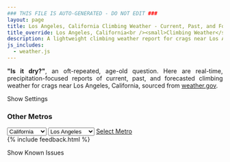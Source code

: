 ```yaml
---
### THIS FILE IS AUTO-GENERATED - DO NOT EDIT ###
layout: page
title: Los Angeles, California Climbing Weather - Current, Past, and Forecasted Report
title_override: Los Angeles, California<br /><small>Climbing Weather</small>
description: A lightweight climbing weather report for crags near Los Angeles, California. Optimized for slow internet connections.
js_includes:
  - weather.js
---
```


<section class="measure center lh-copy f5-ns f6 ph2 mv4" style="text-align: justify;">
<strong>"Is it dry?"</strong>, an oft-repeated, age-old question. Here are real-time,
precipitation-focused reports of current, past, and forecasted climbing weather for crags near Los Angeles, California, sourced
from <a class="no-underline fancy-link relative light-red" target="_blank" href="https://www.weather.gov/documentation/services-web-api">weather.gov</a>.
</section>

<p id="settings-toggle" class="mw5 b center tc hover-light-red black-70 pointer">Show Settings</p>
<section id="settings" class="overflow-hidden" style="display:none;">
    <div class="mv2 ph2 center">
        <div id="menu" class="fn fl-ns w-50-l w-100 pv2 pr4-l">
            <div class="f7 tc b">Select Defaults:</div>
        </div>
        <div class="fn f6 tc fl-ns w-50-l w-100 pv2">
            <span class="f7 b">Instructions:</span>
            <p class="measure lh-copy center"><strong>Show/hide crags</strong> by clicking on their name to the left; green mean shown and gray means hidden.</p>
            <hr class="mw5 p0 mv2 o-60 b0 bt b--light-red light-red bg-light-red">
            <p class="measure lh-copy center"><strong>Show/hide hourly forecasts</strong> by clicking the desired day.</p>
            <hr class="mw5 p0 mv2 o-60 b0 bt b--light-red light-red bg-light-red">
            <p class="measure lh-copy center"><strong>Current and Past conditions</strong> are measured by the nearest weather station. <strong>Forecast conditions</strong> are calculated and polled separately.</p>
            <hr class="mw5 p0 mv2 o-60 b0 bt b--light-red light-red bg-light-red">
            <p class="measure lh-copy center"><strong>Having issues?</strong> Try <a id="clear-cache" class="no-underline relative fancy-link light-red hover-light-red" href="#">clearing the local cache</a>.</p>
        </div>
    </div>
      <hr class="cb mw5 p0 mb3 o-70 b0 bt b--light-red light-red bg-light-red">
    <section class="mh5-ns mh2 pa3 ba b--moon-gray br2 bg-near-white">
      <h3 class="mt2">Submit a New Area</h3>
      <form class="black-80" name="new-crag" data-netlify="true">
          <label for="mp-url" class="f6 b db mb2">Mountain Project Area URL</label>
          <input id="metro" name="metro" type="hidden" value="Los Angeles, California">
          <input id="mp-url" name="mp-url" class="input-reset ba b--moon-gray pa2 mb2 db w-100" placeholder="https://www.mountainproject.com/area/105833381/yosemite-national-park" type="text">
        <div class="mt3"><input class="b ph3 pv2 input-reset ba b--black bg-white grow pointer f6" type="submit" value="Submit"></div>
      </form>
    </section>
</section>
<section id="weather" data-metro data-crag="los-angeles-california" class="mv4-ns mv3 ph2 center"></section>
<script>
  var weekly_PSR_12_103 = {"updated":"2021-06-16T08:20:52+00:00","units":"us","forecastGenerator":"BaselineForecastGenerator","generatedAt":"2021-06-16T08:46:57+00:00","updateTime":"2021-06-16T08:20:52+00:00","validTimes":"2021-06-16T02:00:00+00:00/P7DT23H","elevation":{"value":1279.8552,"unitCode":"unit:m"},"periods":[{"number":1,"name":"Overnight","startTime":"2021-06-16T01:00:00-07:00","endTime":"2021-06-16T06:00:00-07:00","isDaytime":false,"temperature":75,"temperatureUnit":"F","temperatureTrend":"rising","windSpeed":"10 mph","windDirection":"NW","icon":"https://api.weather.gov/icons/land/night/bkn?size=medium","shortForecast":"Mostly Cloudy","detailedForecast":"Mostly cloudy. Low around 75, with temperatures rising to around 79 overnight. Northwest wind around 10 mph."},{"number":2,"name":"Wednesday","startTime":"2021-06-16T06:00:00-07:00","endTime":"2021-06-16T18:00:00-07:00","isDaytime":true,"temperature":104,"temperatureUnit":"F","temperatureTrend":"falling","windSpeed":"5 to 10 mph","windDirection":"E","icon":"https://api.weather.gov/icons/land/day/sct?size=medium","shortForecast":"Mostly Sunny","detailedForecast":"Mostly sunny. High near 104, with temperatures falling to around 99 in the afternoon. East wind 5 to 10 mph."},{"number":3,"name":"Wednesday Night","startTime":"2021-06-16T18:00:00-07:00","endTime":"2021-06-17T06:00:00-07:00","isDaytime":false,"temperature":75,"temperatureUnit":"F","temperatureTrend":"rising","windSpeed":"0 to 10 mph","windDirection":"SSW","icon":"https://api.weather.gov/icons/land/night/sct/tsra_hi,20?size=medium","shortForecast":"Partly Cloudy then Slight Chance Showers And Thunderstorms","detailedForecast":"A slight chance of showers and thunderstorms after 5am. Partly cloudy. Low around 75, with temperatures rising to around 78 overnight. South southwest wind 0 to 10 mph. Chance of precipitation is 20%."},{"number":4,"name":"Thursday","startTime":"2021-06-17T06:00:00-07:00","endTime":"2021-06-17T18:00:00-07:00","isDaytime":true,"temperature":105,"temperatureUnit":"F","temperatureTrend":null,"windSpeed":"0 to 15 mph","windDirection":"S","icon":"https://api.weather.gov/icons/land/day/tsra_hi,20/sct?size=medium","shortForecast":"Slight Chance Showers And Thunderstorms then Mostly Sunny","detailedForecast":"A slight chance of showers and thunderstorms before 11am. Mostly sunny, with a high near 105. South wind 0 to 15 mph, with gusts as high as 20 mph. Chance of precipitation is 20%."},{"number":5,"name":"Thursday Night","startTime":"2021-06-17T18:00:00-07:00","endTime":"2021-06-18T06:00:00-07:00","isDaytime":false,"temperature":76,"temperatureUnit":"F","temperatureTrend":null,"windSpeed":"10 to 15 mph","windDirection":"W","icon":"https://api.weather.gov/icons/land/night/few?size=medium","shortForecast":"Mostly Clear","detailedForecast":"Mostly clear, with a low around 76. West wind 10 to 15 mph, with gusts as high as 20 mph."},{"number":6,"name":"Friday","startTime":"2021-06-18T06:00:00-07:00","endTime":"2021-06-18T18:00:00-07:00","isDaytime":true,"temperature":105,"temperatureUnit":"F","temperatureTrend":null,"windSpeed":"5 to 15 mph","windDirection":"W","icon":"https://api.weather.gov/icons/land/day/few?size=medium","shortForecast":"Sunny","detailedForecast":"Sunny, with a high near 105. West wind 5 to 15 mph, with gusts as high as 25 mph."},{"number":7,"name":"Friday Night","startTime":"2021-06-18T18:00:00-07:00","endTime":"2021-06-19T06:00:00-07:00","isDaytime":false,"temperature":75,"temperatureUnit":"F","temperatureTrend":null,"windSpeed":"15 mph","windDirection":"WNW","icon":"https://api.weather.gov/icons/land/night/few?size=medium","shortForecast":"Mostly Clear","detailedForecast":"Mostly clear, with a low around 75. West northwest wind around 15 mph, with gusts as high as 25 mph."},{"number":8,"name":"Saturday","startTime":"2021-06-19T06:00:00-07:00","endTime":"2021-06-19T18:00:00-07:00","isDaytime":true,"temperature":104,"temperatureUnit":"F","temperatureTrend":null,"windSpeed":"10 to 15 mph","windDirection":"WNW","icon":"https://api.weather.gov/icons/land/day/skc?size=medium","shortForecast":"Sunny","detailedForecast":"Sunny, with a high near 104. West northwest wind 10 to 15 mph, with gusts as high as 25 mph."},{"number":9,"name":"Saturday Night","startTime":"2021-06-19T18:00:00-07:00","endTime":"2021-06-20T06:00:00-07:00","isDaytime":false,"temperature":72,"temperatureUnit":"F","temperatureTrend":null,"windSpeed":"10 to 15 mph","windDirection":"W","icon":"https://api.weather.gov/icons/land/night/skc?size=medium","shortForecast":"Clear","detailedForecast":"Clear, with a low around 72. West wind 10 to 15 mph, with gusts as high as 25 mph."},{"number":10,"name":"Sunday","startTime":"2021-06-20T06:00:00-07:00","endTime":"2021-06-20T18:00:00-07:00","isDaytime":true,"temperature":100,"temperatureUnit":"F","temperatureTrend":null,"windSpeed":"10 to 25 mph","windDirection":"W","icon":"https://api.weather.gov/icons/land/day/wind_skc?size=medium","shortForecast":"Sunny","detailedForecast":"Sunny, with a high near 100. West wind 10 to 25 mph, with gusts as high as 35 mph."},{"number":11,"name":"Sunday Night","startTime":"2021-06-20T18:00:00-07:00","endTime":"2021-06-21T06:00:00-07:00","isDaytime":false,"temperature":67,"temperatureUnit":"F","temperatureTrend":null,"windSpeed":"15 to 25 mph","windDirection":"WSW","icon":"https://api.weather.gov/icons/land/night/wind_skc?size=medium","shortForecast":"Clear","detailedForecast":"Clear, with a low around 67. West southwest wind 15 to 25 mph, with gusts as high as 35 mph."},{"number":12,"name":"Monday","startTime":"2021-06-21T06:00:00-07:00","endTime":"2021-06-21T18:00:00-07:00","isDaytime":true,"temperature":97,"temperatureUnit":"F","temperatureTrend":null,"windSpeed":"10 to 20 mph","windDirection":"WSW","icon":"https://api.weather.gov/icons/land/day/few?size=medium","shortForecast":"Sunny","detailedForecast":"Sunny, with a high near 97. West southwest wind 10 to 20 mph, with gusts as high as 30 mph."},{"number":13,"name":"Monday Night","startTime":"2021-06-21T18:00:00-07:00","endTime":"2021-06-22T06:00:00-07:00","isDaytime":false,"temperature":65,"temperatureUnit":"F","temperatureTrend":null,"windSpeed":"5 to 20 mph","windDirection":"W","icon":"https://api.weather.gov/icons/land/night/few?size=medium","shortForecast":"Mostly Clear","detailedForecast":"Mostly clear, with a low around 65. West wind 5 to 20 mph, with gusts as high as 30 mph."},{"number":14,"name":"Tuesday","startTime":"2021-06-22T06:00:00-07:00","endTime":"2021-06-22T18:00:00-07:00","isDaytime":true,"temperature":94,"temperatureUnit":"F","temperatureTrend":null,"windSpeed":"5 to 15 mph","windDirection":"WSW","icon":"https://api.weather.gov/icons/land/day/few?size=medium","shortForecast":"Sunny","detailedForecast":"Sunny, with a high near 94. West southwest wind 5 to 15 mph, with gusts as high as 25 mph."}]}
  var hourly_PSR_12_103 = {"@context":["https://geojson.org/geojson-ld/geojson-context.jsonld",{"@version":"1.1","wx":"https://api.weather.gov/ontology#","geo":"http://www.opengis.net/ont/geosparql#","unit":"http://codes.wmo.int/common/unit/","@vocab":"https://api.weather.gov/ontology#"}],"type":"Feature","geometry":{"type":"Polygon","coordinates":[[[-116.1861115,34.0271758],[-116.1818802,34.0049128],[-116.155059,34.008412899999996],[-116.1592852,34.0306764],[-116.1861115,34.0271758]]]},"properties":{"updated":"2021-06-16T08:20:52+00:00","units":"us","forecastGenerator":"HourlyForecastGenerator","generatedAt":"2021-06-16T08:46:58+00:00","updateTime":"2021-06-16T08:20:52+00:00","validTimes":"2021-06-16T02:00:00+00:00/P7DT23H","elevation":{"value":1279.8552,"unitCode":"unit:m"},"periods":[{"number":1,"name":"","startTime":"2021-06-16T01:00:00-07:00","endTime":"2021-06-16T02:00:00-07:00","isDaytime":false,"temperature":84,"temperatureUnit":"F","temperatureTrend":null,"windSpeed":"10 mph","windDirection":"NW","icon":"https://api.weather.gov/icons/land/night/sct?size=small","shortForecast":"Partly Cloudy","detailedForecast":""},{"number":2,"name":"","startTime":"2021-06-16T02:00:00-07:00","endTime":"2021-06-16T03:00:00-07:00","isDaytime":false,"temperature":81,"temperatureUnit":"F","temperatureTrend":null,"windSpeed":"10 mph","windDirection":"NW","icon":"https://api.weather.gov/icons/land/night/bkn?size=small","shortForecast":"Mostly Cloudy","detailedForecast":""},{"number":3,"name":"","startTime":"2021-06-16T03:00:00-07:00","endTime":"2021-06-16T04:00:00-07:00","isDaytime":false,"temperature":80,"temperatureUnit":"F","temperatureTrend":null,"windSpeed":"10 mph","windDirection":"NW","icon":"https://api.weather.gov/icons/land/night/bkn?size=small","shortForecast":"Mostly Cloudy","detailedForecast":""},{"number":4,"name":"","startTime":"2021-06-16T04:00:00-07:00","endTime":"2021-06-16T05:00:00-07:00","isDaytime":false,"temperature":79,"temperatureUnit":"F","temperatureTrend":null,"windSpeed":"10 mph","windDirection":"NNW","icon":"https://api.weather.gov/icons/land/night/sct?size=small","shortForecast":"Partly Cloudy","detailedForecast":""},{"number":5,"name":"","startTime":"2021-06-16T05:00:00-07:00","endTime":"2021-06-16T06:00:00-07:00","isDaytime":false,"temperature":79,"temperatureUnit":"F","temperatureTrend":null,"windSpeed":"10 mph","windDirection":"NNW","icon":"https://api.weather.gov/icons/land/night/bkn?size=small","shortForecast":"Mostly Cloudy","detailedForecast":""},{"number":6,"name":"","startTime":"2021-06-16T06:00:00-07:00","endTime":"2021-06-16T07:00:00-07:00","isDaytime":true,"temperature":78,"temperatureUnit":"F","temperatureTrend":null,"windSpeed":"10 mph","windDirection":"NNW","icon":"https://api.weather.gov/icons/land/day/bkn?size=small","shortForecast":"Partly Sunny","detailedForecast":""},{"number":7,"name":"","startTime":"2021-06-16T07:00:00-07:00","endTime":"2021-06-16T08:00:00-07:00","isDaytime":true,"temperature":83,"temperatureUnit":"F","temperatureTrend":null,"windSpeed":"10 mph","windDirection":"NNW","icon":"https://api.weather.gov/icons/land/day/sct?size=small","shortForecast":"Mostly Sunny","detailedForecast":""},{"number":8,"name":"","startTime":"2021-06-16T08:00:00-07:00","endTime":"2021-06-16T09:00:00-07:00","isDaytime":true,"temperature":93,"temperatureUnit":"F","temperatureTrend":null,"windSpeed":"5 mph","windDirection":"NNW","icon":"https://api.weather.gov/icons/land/day/sct?size=small","shortForecast":"Mostly Sunny","detailedForecast":""},{"number":9,"name":"","startTime":"2021-06-16T09:00:00-07:00","endTime":"2021-06-16T10:00:00-07:00","isDaytime":true,"temperature":97,"temperatureUnit":"F","temperatureTrend":null,"windSpeed":"5 mph","windDirection":"N","icon":"https://api.weather.gov/icons/land/day/few?size=small","shortForecast":"Sunny","detailedForecast":""},{"number":10,"name":"","startTime":"2021-06-16T10:00:00-07:00","endTime":"2021-06-16T11:00:00-07:00","isDaytime":true,"temperature":100,"temperatureUnit":"F","temperatureTrend":null,"windSpeed":"5 mph","windDirection":"NE","icon":"https://api.weather.gov/icons/land/day/sct?size=small","shortForecast":"Mostly Sunny","detailedForecast":""},{"number":11,"name":"","startTime":"2021-06-16T11:00:00-07:00","endTime":"2021-06-16T12:00:00-07:00","isDaytime":true,"temperature":101,"temperatureUnit":"F","temperatureTrend":null,"windSpeed":"5 mph","windDirection":"ENE","icon":"https://api.weather.gov/icons/land/day/sct?size=small","shortForecast":"Mostly Sunny","detailedForecast":""},{"number":12,"name":"","startTime":"2021-06-16T12:00:00-07:00","endTime":"2021-06-16T13:00:00-07:00","isDaytime":true,"temperature":102,"temperatureUnit":"F","temperatureTrend":null,"windSpeed":"5 mph","windDirection":"E","icon":"https://api.weather.gov/icons/land/day/sct?size=small","shortForecast":"Mostly Sunny","detailedForecast":""},{"number":13,"name":"","startTime":"2021-06-16T13:00:00-07:00","endTime":"2021-06-16T14:00:00-07:00","isDaytime":true,"temperature":102,"temperatureUnit":"F","temperatureTrend":null,"windSpeed":"10 mph","windDirection":"ESE","icon":"https://api.weather.gov/icons/land/day/sct?size=small","shortForecast":"Mostly Sunny","detailedForecast":""},{"number":14,"name":"","startTime":"2021-06-16T14:00:00-07:00","endTime":"2021-06-16T15:00:00-07:00","isDaytime":true,"temperature":102,"temperatureUnit":"F","temperatureTrend":null,"windSpeed":"10 mph","windDirection":"SE","icon":"https://api.weather.gov/icons/land/day/sct?size=small","shortForecast":"Mostly Sunny","detailedForecast":""},{"number":15,"name":"","startTime":"2021-06-16T15:00:00-07:00","endTime":"2021-06-16T16:00:00-07:00","isDaytime":true,"temperature":102,"temperatureUnit":"F","temperatureTrend":null,"windSpeed":"10 mph","windDirection":"SE","icon":"https://api.weather.gov/icons/land/day/sct?size=small","shortForecast":"Mostly Sunny","detailedForecast":""},{"number":16,"name":"","startTime":"2021-06-16T16:00:00-07:00","endTime":"2021-06-16T17:00:00-07:00","isDaytime":true,"temperature":101,"temperatureUnit":"F","temperatureTrend":null,"windSpeed":"10 mph","windDirection":"S","icon":"https://api.weather.gov/icons/land/day/bkn?size=small","shortForecast":"Partly Sunny","detailedForecast":""},{"number":17,"name":"","startTime":"2021-06-16T17:00:00-07:00","endTime":"2021-06-16T18:00:00-07:00","isDaytime":true,"temperature":99,"temperatureUnit":"F","temperatureTrend":null,"windSpeed":"10 mph","windDirection":"S","icon":"https://api.weather.gov/icons/land/day/sct?size=small","shortForecast":"Mostly Sunny","detailedForecast":""},{"number":18,"name":"","startTime":"2021-06-16T18:00:00-07:00","endTime":"2021-06-16T19:00:00-07:00","isDaytime":false,"temperature":97,"temperatureUnit":"F","temperatureTrend":null,"windSpeed":"10 mph","windDirection":"S","icon":"https://api.weather.gov/icons/land/night/bkn?size=small","shortForecast":"Mostly Cloudy","detailedForecast":""},{"number":19,"name":"","startTime":"2021-06-16T19:00:00-07:00","endTime":"2021-06-16T20:00:00-07:00","isDaytime":false,"temperature":95,"temperatureUnit":"F","temperatureTrend":null,"windSpeed":"10 mph","windDirection":"SSW","icon":"https://api.weather.gov/icons/land/night/bkn?size=small","shortForecast":"Mostly Cloudy","detailedForecast":""},{"number":20,"name":"","startTime":"2021-06-16T20:00:00-07:00","endTime":"2021-06-16T21:00:00-07:00","isDaytime":false,"temperature":91,"temperatureUnit":"F","temperatureTrend":null,"windSpeed":"10 mph","windDirection":"SSW","icon":"https://api.weather.gov/icons/land/night/bkn?size=small","shortForecast":"Mostly Cloudy","detailedForecast":""},{"number":21,"name":"","startTime":"2021-06-16T21:00:00-07:00","endTime":"2021-06-16T22:00:00-07:00","isDaytime":false,"temperature":88,"temperatureUnit":"F","temperatureTrend":null,"windSpeed":"10 mph","windDirection":"SSW","icon":"https://api.weather.gov/icons/land/night/sct?size=small","shortForecast":"Partly Cloudy","detailedForecast":""},{"number":22,"name":"","startTime":"2021-06-16T22:00:00-07:00","endTime":"2021-06-16T23:00:00-07:00","isDaytime":false,"temperature":87,"temperatureUnit":"F","temperatureTrend":null,"windSpeed":"10 mph","windDirection":"SSW","icon":"https://api.weather.gov/icons/land/night/sct?size=small","shortForecast":"Partly Cloudy","detailedForecast":""},{"number":23,"name":"","startTime":"2021-06-16T23:00:00-07:00","endTime":"2021-06-17T00:00:00-07:00","isDaytime":false,"temperature":85,"temperatureUnit":"F","temperatureTrend":null,"windSpeed":"10 mph","windDirection":"SW","icon":"https://api.weather.gov/icons/land/night/sct?size=small","shortForecast":"Partly Cloudy","detailedForecast":""},{"number":24,"name":"","startTime":"2021-06-17T00:00:00-07:00","endTime":"2021-06-17T01:00:00-07:00","isDaytime":false,"temperature":84,"temperatureUnit":"F","temperatureTrend":null,"windSpeed":"10 mph","windDirection":"SW","icon":"https://api.weather.gov/icons/land/night/sct?size=small","shortForecast":"Partly Cloudy","detailedForecast":""},{"number":25,"name":"","startTime":"2021-06-17T01:00:00-07:00","endTime":"2021-06-17T02:00:00-07:00","isDaytime":false,"temperature":83,"temperatureUnit":"F","temperatureTrend":null,"windSpeed":"5 mph","windDirection":"SW","icon":"https://api.weather.gov/icons/land/night/few?size=small","shortForecast":"Mostly Clear","detailedForecast":""},{"number":26,"name":"","startTime":"2021-06-17T02:00:00-07:00","endTime":"2021-06-17T03:00:00-07:00","isDaytime":false,"temperature":81,"temperatureUnit":"F","temperatureTrend":null,"windSpeed":"5 mph","windDirection":"SW","icon":"https://api.weather.gov/icons/land/night/sct?size=small","shortForecast":"Partly Cloudy","detailedForecast":""},{"number":27,"name":"","startTime":"2021-06-17T03:00:00-07:00","endTime":"2021-06-17T04:00:00-07:00","isDaytime":false,"temperature":80,"temperatureUnit":"F","temperatureTrend":null,"windSpeed":"5 mph","windDirection":"SW","icon":"https://api.weather.gov/icons/land/night/sct?size=small","shortForecast":"Partly Cloudy","detailedForecast":""},{"number":28,"name":"","startTime":"2021-06-17T04:00:00-07:00","endTime":"2021-06-17T05:00:00-07:00","isDaytime":false,"temperature":78,"temperatureUnit":"F","temperatureTrend":null,"windSpeed":"5 mph","windDirection":"SSW","icon":"https://api.weather.gov/icons/land/night/sct?size=small","shortForecast":"Partly Cloudy","detailedForecast":""},{"number":29,"name":"","startTime":"2021-06-17T05:00:00-07:00","endTime":"2021-06-17T06:00:00-07:00","isDaytime":false,"temperature":78,"temperatureUnit":"F","temperatureTrend":null,"windSpeed":"0 mph","windDirection":"SSW","icon":"https://api.weather.gov/icons/land/night/tsra_sct?size=small","shortForecast":"Slight Chance Showers And Thunderstorms","detailedForecast":""},{"number":30,"name":"","startTime":"2021-06-17T06:00:00-07:00","endTime":"2021-06-17T07:00:00-07:00","isDaytime":true,"temperature":79,"temperatureUnit":"F","temperatureTrend":null,"windSpeed":"0 mph","windDirection":"SSE","icon":"https://api.weather.gov/icons/land/day/tsra_hi?size=small","shortForecast":"Slight Chance Showers And Thunderstorms","detailedForecast":""},{"number":31,"name":"","startTime":"2021-06-17T07:00:00-07:00","endTime":"2021-06-17T08:00:00-07:00","isDaytime":true,"temperature":84,"temperatureUnit":"F","temperatureTrend":null,"windSpeed":"0 mph","windDirection":"E","icon":"https://api.weather.gov/icons/land/day/tsra_hi?size=small","shortForecast":"Slight Chance Showers And Thunderstorms","detailedForecast":""},{"number":32,"name":"","startTime":"2021-06-17T08:00:00-07:00","endTime":"2021-06-17T09:00:00-07:00","isDaytime":true,"temperature":93,"temperatureUnit":"F","temperatureTrend":null,"windSpeed":"0 mph","windDirection":"ENE","icon":"https://api.weather.gov/icons/land/day/tsra_hi?size=small","shortForecast":"Slight Chance Showers And Thunderstorms","detailedForecast":""},{"number":33,"name":"","startTime":"2021-06-17T09:00:00-07:00","endTime":"2021-06-17T10:00:00-07:00","isDaytime":true,"temperature":98,"temperatureUnit":"F","temperatureTrend":null,"windSpeed":"0 mph","windDirection":"E","icon":"https://api.weather.gov/icons/land/day/tsra_hi?size=small","shortForecast":"Slight Chance Showers And Thunderstorms","detailedForecast":""},{"number":34,"name":"","startTime":"2021-06-17T10:00:00-07:00","endTime":"2021-06-17T11:00:00-07:00","isDaytime":true,"temperature":101,"temperatureUnit":"F","temperatureTrend":null,"windSpeed":"0 mph","windDirection":"S","icon":"https://api.weather.gov/icons/land/day/tsra_hi?size=small","shortForecast":"Slight Chance Showers And Thunderstorms","detailedForecast":""},{"number":35,"name":"","startTime":"2021-06-17T11:00:00-07:00","endTime":"2021-06-17T12:00:00-07:00","isDaytime":true,"temperature":102,"temperatureUnit":"F","temperatureTrend":null,"windSpeed":"0 mph","windDirection":"SSW","icon":"https://api.weather.gov/icons/land/day/sct?size=small","shortForecast":"Mostly Sunny","detailedForecast":""},{"number":36,"name":"","startTime":"2021-06-17T12:00:00-07:00","endTime":"2021-06-17T13:00:00-07:00","isDaytime":true,"temperature":103,"temperatureUnit":"F","temperatureTrend":null,"windSpeed":"0 mph","windDirection":"SSW","icon":"https://api.weather.gov/icons/land/day/sct?size=small","shortForecast":"Mostly Sunny","detailedForecast":""},{"number":37,"name":"","startTime":"2021-06-17T13:00:00-07:00","endTime":"2021-06-17T14:00:00-07:00","isDaytime":true,"temperature":103,"temperatureUnit":"F","temperatureTrend":null,"windSpeed":"5 mph","windDirection":"SSW","icon":"https://api.weather.gov/icons/land/day/sct?size=small","shortForecast":"Mostly Sunny","detailedForecast":""},{"number":38,"name":"","startTime":"2021-06-17T14:00:00-07:00","endTime":"2021-06-17T15:00:00-07:00","isDaytime":true,"temperature":103,"temperatureUnit":"F","temperatureTrend":null,"windSpeed":"5 mph","windDirection":"SSW","icon":"https://api.weather.gov/icons/land/day/sct?size=small","shortForecast":"Mostly Sunny","detailedForecast":""},{"number":39,"name":"","startTime":"2021-06-17T15:00:00-07:00","endTime":"2021-06-17T16:00:00-07:00","isDaytime":true,"temperature":103,"temperatureUnit":"F","temperatureTrend":null,"windSpeed":"10 mph","windDirection":"SW","icon":"https://api.weather.gov/icons/land/day/sct?size=small","shortForecast":"Mostly Sunny","detailedForecast":""},{"number":40,"name":"","startTime":"2021-06-17T16:00:00-07:00","endTime":"2021-06-17T17:00:00-07:00","isDaytime":true,"temperature":102,"temperatureUnit":"F","temperatureTrend":null,"windSpeed":"10 mph","windDirection":"SW","icon":"https://api.weather.gov/icons/land/day/sct?size=small","shortForecast":"Mostly Sunny","detailedForecast":""},{"number":41,"name":"","startTime":"2021-06-17T17:00:00-07:00","endTime":"2021-06-17T18:00:00-07:00","isDaytime":true,"temperature":101,"temperatureUnit":"F","temperatureTrend":null,"windSpeed":"15 mph","windDirection":"WSW","icon":"https://api.weather.gov/icons/land/day/sct?size=small","shortForecast":"Mostly Sunny","detailedForecast":""},{"number":42,"name":"","startTime":"2021-06-17T18:00:00-07:00","endTime":"2021-06-17T19:00:00-07:00","isDaytime":false,"temperature":98,"temperatureUnit":"F","temperatureTrend":null,"windSpeed":"15 mph","windDirection":"WSW","icon":"https://api.weather.gov/icons/land/night/few?size=small","shortForecast":"Mostly Clear","detailedForecast":""},{"number":43,"name":"","startTime":"2021-06-17T19:00:00-07:00","endTime":"2021-06-17T20:00:00-07:00","isDaytime":false,"temperature":95,"temperatureUnit":"F","temperatureTrend":null,"windSpeed":"15 mph","windDirection":"W","icon":"https://api.weather.gov/icons/land/night/few?size=small","shortForecast":"Mostly Clear","detailedForecast":""},{"number":44,"name":"","startTime":"2021-06-17T20:00:00-07:00","endTime":"2021-06-17T21:00:00-07:00","isDaytime":false,"temperature":92,"temperatureUnit":"F","temperatureTrend":null,"windSpeed":"15 mph","windDirection":"W","icon":"https://api.weather.gov/icons/land/night/few?size=small","shortForecast":"Mostly Clear","detailedForecast":""},{"number":45,"name":"","startTime":"2021-06-17T21:00:00-07:00","endTime":"2021-06-17T22:00:00-07:00","isDaytime":false,"temperature":90,"temperatureUnit":"F","temperatureTrend":null,"windSpeed":"10 mph","windDirection":"W","icon":"https://api.weather.gov/icons/land/night/few?size=small","shortForecast":"Mostly Clear","detailedForecast":""},{"number":46,"name":"","startTime":"2021-06-17T22:00:00-07:00","endTime":"2021-06-17T23:00:00-07:00","isDaytime":false,"temperature":88,"temperatureUnit":"F","temperatureTrend":null,"windSpeed":"10 mph","windDirection":"WNW","icon":"https://api.weather.gov/icons/land/night/few?size=small","shortForecast":"Mostly Clear","detailedForecast":""},{"number":47,"name":"","startTime":"2021-06-17T23:00:00-07:00","endTime":"2021-06-18T00:00:00-07:00","isDaytime":false,"temperature":86,"temperatureUnit":"F","temperatureTrend":null,"windSpeed":"10 mph","windDirection":"WNW","icon":"https://api.weather.gov/icons/land/night/few?size=small","shortForecast":"Mostly Clear","detailedForecast":""},{"number":48,"name":"","startTime":"2021-06-18T00:00:00-07:00","endTime":"2021-06-18T01:00:00-07:00","isDaytime":false,"temperature":84,"temperatureUnit":"F","temperatureTrend":null,"windSpeed":"10 mph","windDirection":"WNW","icon":"https://api.weather.gov/icons/land/night/few?size=small","shortForecast":"Mostly Clear","detailedForecast":""},{"number":49,"name":"","startTime":"2021-06-18T01:00:00-07:00","endTime":"2021-06-18T02:00:00-07:00","isDaytime":false,"temperature":82,"temperatureUnit":"F","temperatureTrend":null,"windSpeed":"10 mph","windDirection":"WNW","icon":"https://api.weather.gov/icons/land/night/few?size=small","shortForecast":"Mostly Clear","detailedForecast":""},{"number":50,"name":"","startTime":"2021-06-18T02:00:00-07:00","endTime":"2021-06-18T03:00:00-07:00","isDaytime":false,"temperature":81,"temperatureUnit":"F","temperatureTrend":null,"windSpeed":"15 mph","windDirection":"NW","icon":"https://api.weather.gov/icons/land/night/few?size=small","shortForecast":"Mostly Clear","detailedForecast":""},{"number":51,"name":"","startTime":"2021-06-18T03:00:00-07:00","endTime":"2021-06-18T04:00:00-07:00","isDaytime":false,"temperature":79,"temperatureUnit":"F","temperatureTrend":null,"windSpeed":"15 mph","windDirection":"NW","icon":"https://api.weather.gov/icons/land/night/few?size=small","shortForecast":"Mostly Clear","detailedForecast":""},{"number":52,"name":"","startTime":"2021-06-18T04:00:00-07:00","endTime":"2021-06-18T05:00:00-07:00","isDaytime":false,"temperature":78,"temperatureUnit":"F","temperatureTrend":null,"windSpeed":"10 mph","windDirection":"NW","icon":"https://api.weather.gov/icons/land/night/few?size=small","shortForecast":"Mostly Clear","detailedForecast":""},{"number":53,"name":"","startTime":"2021-06-18T05:00:00-07:00","endTime":"2021-06-18T06:00:00-07:00","isDaytime":false,"temperature":79,"temperatureUnit":"F","temperatureTrend":null,"windSpeed":"10 mph","windDirection":"NW","icon":"https://api.weather.gov/icons/land/night/few?size=small","shortForecast":"Mostly Clear","detailedForecast":""},{"number":54,"name":"","startTime":"2021-06-18T06:00:00-07:00","endTime":"2021-06-18T07:00:00-07:00","isDaytime":true,"temperature":83,"temperatureUnit":"F","temperatureTrend":null,"windSpeed":"10 mph","windDirection":"NW","icon":"https://api.weather.gov/icons/land/day/few?size=small","shortForecast":"Sunny","detailedForecast":""},{"number":55,"name":"","startTime":"2021-06-18T07:00:00-07:00","endTime":"2021-06-18T08:00:00-07:00","isDaytime":true,"temperature":89,"temperatureUnit":"F","temperatureTrend":null,"windSpeed":"10 mph","windDirection":"NW","icon":"https://api.weather.gov/icons/land/day/few?size=small","shortForecast":"Sunny","detailedForecast":""},{"number":56,"name":"","startTime":"2021-06-18T08:00:00-07:00","endTime":"2021-06-18T09:00:00-07:00","isDaytime":true,"temperature":95,"temperatureUnit":"F","temperatureTrend":null,"windSpeed":"5 mph","windDirection":"NW","icon":"https://api.weather.gov/icons/land/day/few?size=small","shortForecast":"Sunny","detailedForecast":""},{"number":57,"name":"","startTime":"2021-06-18T09:00:00-07:00","endTime":"2021-06-18T10:00:00-07:00","isDaytime":true,"temperature":99,"temperatureUnit":"F","temperatureTrend":null,"windSpeed":"5 mph","windDirection":"NW","icon":"https://api.weather.gov/icons/land/day/few?size=small","shortForecast":"Sunny","detailedForecast":""},{"number":58,"name":"","startTime":"2021-06-18T10:00:00-07:00","endTime":"2021-06-18T11:00:00-07:00","isDaytime":true,"temperature":101,"temperatureUnit":"F","temperatureTrend":null,"windSpeed":"5 mph","windDirection":"NW","icon":"https://api.weather.gov/icons/land/day/few?size=small","shortForecast":"Sunny","detailedForecast":""},{"number":59,"name":"","startTime":"2021-06-18T11:00:00-07:00","endTime":"2021-06-18T12:00:00-07:00","isDaytime":true,"temperature":103,"temperatureUnit":"F","temperatureTrend":null,"windSpeed":"5 mph","windDirection":"NW","icon":"https://api.weather.gov/icons/land/day/few?size=small","shortForecast":"Sunny","detailedForecast":""},{"number":60,"name":"","startTime":"2021-06-18T12:00:00-07:00","endTime":"2021-06-18T13:00:00-07:00","isDaytime":true,"temperature":104,"temperatureUnit":"F","temperatureTrend":null,"windSpeed":"5 mph","windDirection":"NW","icon":"https://api.weather.gov/icons/land/day/few?size=small","shortForecast":"Sunny","detailedForecast":""},{"number":61,"name":"","startTime":"2021-06-18T13:00:00-07:00","endTime":"2021-06-18T14:00:00-07:00","isDaytime":true,"temperature":104,"temperatureUnit":"F","temperatureTrend":null,"windSpeed":"10 mph","windDirection":"WNW","icon":"https://api.weather.gov/icons/land/day/few?size=small","shortForecast":"Sunny","detailedForecast":""},{"number":62,"name":"","startTime":"2021-06-18T14:00:00-07:00","endTime":"2021-06-18T15:00:00-07:00","isDaytime":true,"temperature":103,"temperatureUnit":"F","temperatureTrend":null,"windSpeed":"10 mph","windDirection":"W","icon":"https://api.weather.gov/icons/land/day/sct?size=small","shortForecast":"Mostly Sunny","detailedForecast":""},{"number":63,"name":"","startTime":"2021-06-18T15:00:00-07:00","endTime":"2021-06-18T16:00:00-07:00","isDaytime":true,"temperature":103,"temperatureUnit":"F","temperatureTrend":null,"windSpeed":"10 mph","windDirection":"W","icon":"https://api.weather.gov/icons/land/day/sct?size=small","shortForecast":"Mostly Sunny","detailedForecast":""},{"number":64,"name":"","startTime":"2021-06-18T16:00:00-07:00","endTime":"2021-06-18T17:00:00-07:00","isDaytime":true,"temperature":102,"temperatureUnit":"F","temperatureTrend":null,"windSpeed":"15 mph","windDirection":"W","icon":"https://api.weather.gov/icons/land/day/few?size=small","shortForecast":"Sunny","detailedForecast":""},{"number":65,"name":"","startTime":"2021-06-18T17:00:00-07:00","endTime":"2021-06-18T18:00:00-07:00","isDaytime":true,"temperature":101,"temperatureUnit":"F","temperatureTrend":null,"windSpeed":"15 mph","windDirection":"WSW","icon":"https://api.weather.gov/icons/land/day/few?size=small","shortForecast":"Sunny","detailedForecast":""},{"number":66,"name":"","startTime":"2021-06-18T18:00:00-07:00","endTime":"2021-06-18T19:00:00-07:00","isDaytime":false,"temperature":98,"temperatureUnit":"F","temperatureTrend":null,"windSpeed":"15 mph","windDirection":"W","icon":"https://api.weather.gov/icons/land/night/few?size=small","shortForecast":"Mostly Clear","detailedForecast":""},{"number":67,"name":"","startTime":"2021-06-18T19:00:00-07:00","endTime":"2021-06-18T20:00:00-07:00","isDaytime":false,"temperature":95,"temperatureUnit":"F","temperatureTrend":null,"windSpeed":"15 mph","windDirection":"W","icon":"https://api.weather.gov/icons/land/night/few?size=small","shortForecast":"Mostly Clear","detailedForecast":""},{"number":68,"name":"","startTime":"2021-06-18T20:00:00-07:00","endTime":"2021-06-18T21:00:00-07:00","isDaytime":false,"temperature":92,"temperatureUnit":"F","temperatureTrend":null,"windSpeed":"15 mph","windDirection":"W","icon":"https://api.weather.gov/icons/land/night/few?size=small","shortForecast":"Mostly Clear","detailedForecast":""},{"number":69,"name":"","startTime":"2021-06-18T21:00:00-07:00","endTime":"2021-06-18T22:00:00-07:00","isDaytime":false,"temperature":90,"temperatureUnit":"F","temperatureTrend":null,"windSpeed":"15 mph","windDirection":"W","icon":"https://api.weather.gov/icons/land/night/few?size=small","shortForecast":"Mostly Clear","detailedForecast":""},{"number":70,"name":"","startTime":"2021-06-18T22:00:00-07:00","endTime":"2021-06-18T23:00:00-07:00","isDaytime":false,"temperature":88,"temperatureUnit":"F","temperatureTrend":null,"windSpeed":"15 mph","windDirection":"WNW","icon":"https://api.weather.gov/icons/land/night/few?size=small","shortForecast":"Mostly Clear","detailedForecast":""},{"number":71,"name":"","startTime":"2021-06-18T23:00:00-07:00","endTime":"2021-06-19T00:00:00-07:00","isDaytime":false,"temperature":86,"temperatureUnit":"F","temperatureTrend":null,"windSpeed":"15 mph","windDirection":"WNW","icon":"https://api.weather.gov/icons/land/night/skc?size=small","shortForecast":"Clear","detailedForecast":""},{"number":72,"name":"","startTime":"2021-06-19T00:00:00-07:00","endTime":"2021-06-19T01:00:00-07:00","isDaytime":false,"temperature":84,"temperatureUnit":"F","temperatureTrend":null,"windSpeed":"15 mph","windDirection":"WNW","icon":"https://api.weather.gov/icons/land/night/skc?size=small","shortForecast":"Clear","detailedForecast":""},{"number":73,"name":"","startTime":"2021-06-19T01:00:00-07:00","endTime":"2021-06-19T02:00:00-07:00","isDaytime":false,"temperature":82,"temperatureUnit":"F","temperatureTrend":null,"windSpeed":"15 mph","windDirection":"WNW","icon":"https://api.weather.gov/icons/land/night/skc?size=small","shortForecast":"Clear","detailedForecast":""},{"number":74,"name":"","startTime":"2021-06-19T02:00:00-07:00","endTime":"2021-06-19T03:00:00-07:00","isDaytime":false,"temperature":81,"temperatureUnit":"F","temperatureTrend":null,"windSpeed":"15 mph","windDirection":"WNW","icon":"https://api.weather.gov/icons/land/night/skc?size=small","shortForecast":"Clear","detailedForecast":""},{"number":75,"name":"","startTime":"2021-06-19T03:00:00-07:00","endTime":"2021-06-19T04:00:00-07:00","isDaytime":false,"temperature":79,"temperatureUnit":"F","temperatureTrend":null,"windSpeed":"15 mph","windDirection":"WNW","icon":"https://api.weather.gov/icons/land/night/skc?size=small","shortForecast":"Clear","detailedForecast":""},{"number":76,"name":"","startTime":"2021-06-19T04:00:00-07:00","endTime":"2021-06-19T05:00:00-07:00","isDaytime":false,"temperature":77,"temperatureUnit":"F","temperatureTrend":null,"windSpeed":"15 mph","windDirection":"NW","icon":"https://api.weather.gov/icons/land/night/few?size=small","shortForecast":"Mostly Clear","detailedForecast":""},{"number":77,"name":"","startTime":"2021-06-19T05:00:00-07:00","endTime":"2021-06-19T06:00:00-07:00","isDaytime":false,"temperature":78,"temperatureUnit":"F","temperatureTrend":null,"windSpeed":"15 mph","windDirection":"NW","icon":"https://api.weather.gov/icons/land/night/few?size=small","shortForecast":"Mostly Clear","detailedForecast":""},{"number":78,"name":"","startTime":"2021-06-19T06:00:00-07:00","endTime":"2021-06-19T07:00:00-07:00","isDaytime":true,"temperature":82,"temperatureUnit":"F","temperatureTrend":null,"windSpeed":"10 mph","windDirection":"NW","icon":"https://api.weather.gov/icons/land/day/few?size=small","shortForecast":"Sunny","detailedForecast":""},{"number":79,"name":"","startTime":"2021-06-19T07:00:00-07:00","endTime":"2021-06-19T08:00:00-07:00","isDaytime":true,"temperature":88,"temperatureUnit":"F","temperatureTrend":null,"windSpeed":"10 mph","windDirection":"NW","icon":"https://api.weather.gov/icons/land/day/few?size=small","shortForecast":"Sunny","detailedForecast":""},{"number":80,"name":"","startTime":"2021-06-19T08:00:00-07:00","endTime":"2021-06-19T09:00:00-07:00","isDaytime":true,"temperature":94,"temperatureUnit":"F","temperatureTrend":null,"windSpeed":"10 mph","windDirection":"NW","icon":"https://api.weather.gov/icons/land/day/skc?size=small","shortForecast":"Sunny","detailedForecast":""},{"number":81,"name":"","startTime":"2021-06-19T09:00:00-07:00","endTime":"2021-06-19T10:00:00-07:00","isDaytime":true,"temperature":98,"temperatureUnit":"F","temperatureTrend":null,"windSpeed":"10 mph","windDirection":"WNW","icon":"https://api.weather.gov/icons/land/day/skc?size=small","shortForecast":"Sunny","detailedForecast":""},{"number":82,"name":"","startTime":"2021-06-19T10:00:00-07:00","endTime":"2021-06-19T11:00:00-07:00","isDaytime":true,"temperature":100,"temperatureUnit":"F","temperatureTrend":null,"windSpeed":"10 mph","windDirection":"WNW","icon":"https://api.weather.gov/icons/land/day/skc?size=small","shortForecast":"Sunny","detailedForecast":""},{"number":83,"name":"","startTime":"2021-06-19T11:00:00-07:00","endTime":"2021-06-19T12:00:00-07:00","isDaytime":true,"temperature":102,"temperatureUnit":"F","temperatureTrend":null,"windSpeed":"10 mph","windDirection":"WNW","icon":"https://api.weather.gov/icons/land/day/skc?size=small","shortForecast":"Sunny","detailedForecast":""},{"number":84,"name":"","startTime":"2021-06-19T12:00:00-07:00","endTime":"2021-06-19T13:00:00-07:00","isDaytime":true,"temperature":103,"temperatureUnit":"F","temperatureTrend":null,"windSpeed":"10 mph","windDirection":"WNW","icon":"https://api.weather.gov/icons/land/day/skc?size=small","shortForecast":"Sunny","detailedForecast":""},{"number":85,"name":"","startTime":"2021-06-19T13:00:00-07:00","endTime":"2021-06-19T14:00:00-07:00","isDaytime":true,"temperature":103,"temperatureUnit":"F","temperatureTrend":null,"windSpeed":"10 mph","windDirection":"WNW","icon":"https://api.weather.gov/icons/land/day/skc?size=small","shortForecast":"Sunny","detailedForecast":""},{"number":86,"name":"","startTime":"2021-06-19T14:00:00-07:00","endTime":"2021-06-19T15:00:00-07:00","isDaytime":true,"temperature":103,"temperatureUnit":"F","temperatureTrend":null,"windSpeed":"15 mph","windDirection":"W","icon":"https://api.weather.gov/icons/land/day/few?size=small","shortForecast":"Sunny","detailedForecast":""},{"number":87,"name":"","startTime":"2021-06-19T15:00:00-07:00","endTime":"2021-06-19T16:00:00-07:00","isDaytime":true,"temperature":103,"temperatureUnit":"F","temperatureTrend":null,"windSpeed":"15 mph","windDirection":"W","icon":"https://api.weather.gov/icons/land/day/few?size=small","shortForecast":"Sunny","detailedForecast":""},{"number":88,"name":"","startTime":"2021-06-19T16:00:00-07:00","endTime":"2021-06-19T17:00:00-07:00","isDaytime":true,"temperature":102,"temperatureUnit":"F","temperatureTrend":null,"windSpeed":"15 mph","windDirection":"W","icon":"https://api.weather.gov/icons/land/day/few?size=small","shortForecast":"Sunny","detailedForecast":""},{"number":89,"name":"","startTime":"2021-06-19T17:00:00-07:00","endTime":"2021-06-19T18:00:00-07:00","isDaytime":true,"temperature":100,"temperatureUnit":"F","temperatureTrend":null,"windSpeed":"15 mph","windDirection":"W","icon":"https://api.weather.gov/icons/land/day/few?size=small","shortForecast":"Sunny","detailedForecast":""},{"number":90,"name":"","startTime":"2021-06-19T18:00:00-07:00","endTime":"2021-06-19T19:00:00-07:00","isDaytime":false,"temperature":97,"temperatureUnit":"F","temperatureTrend":null,"windSpeed":"15 mph","windDirection":"W","icon":"https://api.weather.gov/icons/land/night/few?size=small","shortForecast":"Mostly Clear","detailedForecast":""},{"number":91,"name":"","startTime":"2021-06-19T19:00:00-07:00","endTime":"2021-06-19T20:00:00-07:00","isDaytime":false,"temperature":94,"temperatureUnit":"F","temperatureTrend":null,"windSpeed":"15 mph","windDirection":"W","icon":"https://api.weather.gov/icons/land/night/few?size=small","shortForecast":"Mostly Clear","detailedForecast":""},{"number":92,"name":"","startTime":"2021-06-19T20:00:00-07:00","endTime":"2021-06-19T21:00:00-07:00","isDaytime":false,"temperature":91,"temperatureUnit":"F","temperatureTrend":null,"windSpeed":"15 mph","windDirection":"W","icon":"https://api.weather.gov/icons/land/night/few?size=small","shortForecast":"Mostly Clear","detailedForecast":""},{"number":93,"name":"","startTime":"2021-06-19T21:00:00-07:00","endTime":"2021-06-19T22:00:00-07:00","isDaytime":false,"temperature":89,"temperatureUnit":"F","temperatureTrend":null,"windSpeed":"15 mph","windDirection":"W","icon":"https://api.weather.gov/icons/land/night/skc?size=small","shortForecast":"Clear","detailedForecast":""},{"number":94,"name":"","startTime":"2021-06-19T22:00:00-07:00","endTime":"2021-06-19T23:00:00-07:00","isDaytime":false,"temperature":87,"temperatureUnit":"F","temperatureTrend":null,"windSpeed":"15 mph","windDirection":"W","icon":"https://api.weather.gov/icons/land/night/skc?size=small","shortForecast":"Clear","detailedForecast":""},{"number":95,"name":"","startTime":"2021-06-19T23:00:00-07:00","endTime":"2021-06-20T00:00:00-07:00","isDaytime":false,"temperature":85,"temperatureUnit":"F","temperatureTrend":null,"windSpeed":"15 mph","windDirection":"W","icon":"https://api.weather.gov/icons/land/night/skc?size=small","shortForecast":"Clear","detailedForecast":""},{"number":96,"name":"","startTime":"2021-06-20T00:00:00-07:00","endTime":"2021-06-20T01:00:00-07:00","isDaytime":false,"temperature":83,"temperatureUnit":"F","temperatureTrend":null,"windSpeed":"15 mph","windDirection":"W","icon":"https://api.weather.gov/icons/land/night/skc?size=small","shortForecast":"Clear","detailedForecast":""},{"number":97,"name":"","startTime":"2021-06-20T01:00:00-07:00","endTime":"2021-06-20T02:00:00-07:00","isDaytime":false,"temperature":80,"temperatureUnit":"F","temperatureTrend":null,"windSpeed":"15 mph","windDirection":"W","icon":"https://api.weather.gov/icons/land/night/skc?size=small","shortForecast":"Clear","detailedForecast":""},{"number":98,"name":"","startTime":"2021-06-20T02:00:00-07:00","endTime":"2021-06-20T03:00:00-07:00","isDaytime":false,"temperature":78,"temperatureUnit":"F","temperatureTrend":null,"windSpeed":"15 mph","windDirection":"W","icon":"https://api.weather.gov/icons/land/night/skc?size=small","shortForecast":"Clear","detailedForecast":""},{"number":99,"name":"","startTime":"2021-06-20T03:00:00-07:00","endTime":"2021-06-20T04:00:00-07:00","isDaytime":false,"temperature":75,"temperatureUnit":"F","temperatureTrend":null,"windSpeed":"15 mph","windDirection":"W","icon":"https://api.weather.gov/icons/land/night/skc?size=small","shortForecast":"Clear","detailedForecast":""},{"number":100,"name":"","startTime":"2021-06-20T04:00:00-07:00","endTime":"2021-06-20T05:00:00-07:00","isDaytime":false,"temperature":74,"temperatureUnit":"F","temperatureTrend":null,"windSpeed":"10 mph","windDirection":"W","icon":"https://api.weather.gov/icons/land/night/skc?size=small","shortForecast":"Clear","detailedForecast":""},{"number":101,"name":"","startTime":"2021-06-20T05:00:00-07:00","endTime":"2021-06-20T06:00:00-07:00","isDaytime":false,"temperature":74,"temperatureUnit":"F","temperatureTrend":null,"windSpeed":"10 mph","windDirection":"WNW","icon":"https://api.weather.gov/icons/land/night/skc?size=small","shortForecast":"Clear","detailedForecast":""},{"number":102,"name":"","startTime":"2021-06-20T06:00:00-07:00","endTime":"2021-06-20T07:00:00-07:00","isDaytime":true,"temperature":78,"temperatureUnit":"F","temperatureTrend":null,"windSpeed":"10 mph","windDirection":"W","icon":"https://api.weather.gov/icons/land/day/skc?size=small","shortForecast":"Sunny","detailedForecast":""},{"number":103,"name":"","startTime":"2021-06-20T07:00:00-07:00","endTime":"2021-06-20T08:00:00-07:00","isDaytime":true,"temperature":84,"temperatureUnit":"F","temperatureTrend":null,"windSpeed":"10 mph","windDirection":"W","icon":"https://api.weather.gov/icons/land/day/skc?size=small","shortForecast":"Sunny","detailedForecast":""},{"number":104,"name":"","startTime":"2021-06-20T08:00:00-07:00","endTime":"2021-06-20T09:00:00-07:00","isDaytime":true,"temperature":90,"temperatureUnit":"F","temperatureTrend":null,"windSpeed":"10 mph","windDirection":"W","icon":"https://api.weather.gov/icons/land/day/skc?size=small","shortForecast":"Sunny","detailedForecast":""},{"number":105,"name":"","startTime":"2021-06-20T09:00:00-07:00","endTime":"2021-06-20T10:00:00-07:00","isDaytime":true,"temperature":94,"temperatureUnit":"F","temperatureTrend":null,"windSpeed":"10 mph","windDirection":"W","icon":"https://api.weather.gov/icons/land/day/skc?size=small","shortForecast":"Sunny","detailedForecast":""},{"number":106,"name":"","startTime":"2021-06-20T10:00:00-07:00","endTime":"2021-06-20T11:00:00-07:00","isDaytime":true,"temperature":96,"temperatureUnit":"F","temperatureTrend":null,"windSpeed":"15 mph","windDirection":"W","icon":"https://api.weather.gov/icons/land/day/skc?size=small","shortForecast":"Sunny","detailedForecast":""},{"number":107,"name":"","startTime":"2021-06-20T11:00:00-07:00","endTime":"2021-06-20T12:00:00-07:00","isDaytime":true,"temperature":98,"temperatureUnit":"F","temperatureTrend":null,"windSpeed":"15 mph","windDirection":"W","icon":"https://api.weather.gov/icons/land/day/skc?size=small","shortForecast":"Sunny","detailedForecast":""},{"number":108,"name":"","startTime":"2021-06-20T12:00:00-07:00","endTime":"2021-06-20T13:00:00-07:00","isDaytime":true,"temperature":99,"temperatureUnit":"F","temperatureTrend":null,"windSpeed":"15 mph","windDirection":"W","icon":"https://api.weather.gov/icons/land/day/skc?size=small","shortForecast":"Sunny","detailedForecast":""},{"number":109,"name":"","startTime":"2021-06-20T13:00:00-07:00","endTime":"2021-06-20T14:00:00-07:00","isDaytime":true,"temperature":99,"temperatureUnit":"F","temperatureTrend":null,"windSpeed":"15 mph","windDirection":"W","icon":"https://api.weather.gov/icons/land/day/skc?size=small","shortForecast":"Sunny","detailedForecast":""},{"number":110,"name":"","startTime":"2021-06-20T14:00:00-07:00","endTime":"2021-06-20T15:00:00-07:00","isDaytime":true,"temperature":99,"temperatureUnit":"F","temperatureTrend":null,"windSpeed":"20 mph","windDirection":"W","icon":"https://api.weather.gov/icons/land/day/skc?size=small","shortForecast":"Sunny","detailedForecast":""},{"number":111,"name":"","startTime":"2021-06-20T15:00:00-07:00","endTime":"2021-06-20T16:00:00-07:00","isDaytime":true,"temperature":99,"temperatureUnit":"F","temperatureTrend":null,"windSpeed":"20 mph","windDirection":"WSW","icon":"https://api.weather.gov/icons/land/day/skc?size=small","shortForecast":"Sunny","detailedForecast":""},{"number":112,"name":"","startTime":"2021-06-20T16:00:00-07:00","endTime":"2021-06-20T17:00:00-07:00","isDaytime":true,"temperature":98,"temperatureUnit":"F","temperatureTrend":null,"windSpeed":"20 mph","windDirection":"WSW","icon":"https://api.weather.gov/icons/land/day/skc?size=small","shortForecast":"Sunny","detailedForecast":""},{"number":113,"name":"","startTime":"2021-06-20T17:00:00-07:00","endTime":"2021-06-20T18:00:00-07:00","isDaytime":true,"temperature":96,"temperatureUnit":"F","temperatureTrend":null,"windSpeed":"25 mph","windDirection":"WSW","icon":"https://api.weather.gov/icons/land/day/wind_skc?size=small","shortForecast":"Sunny","detailedForecast":""},{"number":114,"name":"","startTime":"2021-06-20T18:00:00-07:00","endTime":"2021-06-20T19:00:00-07:00","isDaytime":false,"temperature":93,"temperatureUnit":"F","temperatureTrend":null,"windSpeed":"25 mph","windDirection":"WSW","icon":"https://api.weather.gov/icons/land/night/wind_skc?size=small","shortForecast":"Clear","detailedForecast":""},{"number":115,"name":"","startTime":"2021-06-20T19:00:00-07:00","endTime":"2021-06-20T20:00:00-07:00","isDaytime":false,"temperature":90,"temperatureUnit":"F","temperatureTrend":null,"windSpeed":"25 mph","windDirection":"W","icon":"https://api.weather.gov/icons/land/night/wind_skc?size=small","shortForecast":"Clear","detailedForecast":""},{"number":116,"name":"","startTime":"2021-06-20T20:00:00-07:00","endTime":"2021-06-20T21:00:00-07:00","isDaytime":false,"temperature":87,"temperatureUnit":"F","temperatureTrend":null,"windSpeed":"20 mph","windDirection":"W","icon":"https://api.weather.gov/icons/land/night/skc?size=small","shortForecast":"Clear","detailedForecast":""},{"number":117,"name":"","startTime":"2021-06-20T21:00:00-07:00","endTime":"2021-06-20T22:00:00-07:00","isDaytime":false,"temperature":85,"temperatureUnit":"F","temperatureTrend":null,"windSpeed":"20 mph","windDirection":"W","icon":"https://api.weather.gov/icons/land/night/skc?size=small","shortForecast":"Clear","detailedForecast":""},{"number":118,"name":"","startTime":"2021-06-20T22:00:00-07:00","endTime":"2021-06-20T23:00:00-07:00","isDaytime":false,"temperature":82,"temperatureUnit":"F","temperatureTrend":null,"windSpeed":"20 mph","windDirection":"W","icon":"https://api.weather.gov/icons/land/night/skc?size=small","shortForecast":"Clear","detailedForecast":""},{"number":119,"name":"","startTime":"2021-06-20T23:00:00-07:00","endTime":"2021-06-21T00:00:00-07:00","isDaytime":false,"temperature":80,"temperatureUnit":"F","temperatureTrend":null,"windSpeed":"20 mph","windDirection":"W","icon":"https://api.weather.gov/icons/land/night/skc?size=small","shortForecast":"Clear","detailedForecast":""},{"number":120,"name":"","startTime":"2021-06-21T00:00:00-07:00","endTime":"2021-06-21T01:00:00-07:00","isDaytime":false,"temperature":78,"temperatureUnit":"F","temperatureTrend":null,"windSpeed":"15 mph","windDirection":"W","icon":"https://api.weather.gov/icons/land/night/skc?size=small","shortForecast":"Clear","detailedForecast":""},{"number":121,"name":"","startTime":"2021-06-21T01:00:00-07:00","endTime":"2021-06-21T02:00:00-07:00","isDaytime":false,"temperature":75,"temperatureUnit":"F","temperatureTrend":null,"windSpeed":"15 mph","windDirection":"W","icon":"https://api.weather.gov/icons/land/night/skc?size=small","shortForecast":"Clear","detailedForecast":""},{"number":122,"name":"","startTime":"2021-06-21T02:00:00-07:00","endTime":"2021-06-21T03:00:00-07:00","isDaytime":false,"temperature":73,"temperatureUnit":"F","temperatureTrend":null,"windSpeed":"15 mph","windDirection":"W","icon":"https://api.weather.gov/icons/land/night/skc?size=small","shortForecast":"Clear","detailedForecast":""},{"number":123,"name":"","startTime":"2021-06-21T03:00:00-07:00","endTime":"2021-06-21T04:00:00-07:00","isDaytime":false,"temperature":70,"temperatureUnit":"F","temperatureTrend":null,"windSpeed":"15 mph","windDirection":"W","icon":"https://api.weather.gov/icons/land/night/skc?size=small","shortForecast":"Clear","detailedForecast":""},{"number":124,"name":"","startTime":"2021-06-21T04:00:00-07:00","endTime":"2021-06-21T05:00:00-07:00","isDaytime":false,"temperature":69,"temperatureUnit":"F","temperatureTrend":null,"windSpeed":"15 mph","windDirection":"WSW","icon":"https://api.weather.gov/icons/land/night/skc?size=small","shortForecast":"Clear","detailedForecast":""},{"number":125,"name":"","startTime":"2021-06-21T05:00:00-07:00","endTime":"2021-06-21T06:00:00-07:00","isDaytime":false,"temperature":69,"temperatureUnit":"F","temperatureTrend":null,"windSpeed":"15 mph","windDirection":"WSW","icon":"https://api.weather.gov/icons/land/night/few?size=small","shortForecast":"Mostly Clear","detailedForecast":""},{"number":126,"name":"","startTime":"2021-06-21T06:00:00-07:00","endTime":"2021-06-21T07:00:00-07:00","isDaytime":true,"temperature":73,"temperatureUnit":"F","temperatureTrend":null,"windSpeed":"15 mph","windDirection":"WSW","icon":"https://api.weather.gov/icons/land/day/few?size=small","shortForecast":"Sunny","detailedForecast":""},{"number":127,"name":"","startTime":"2021-06-21T07:00:00-07:00","endTime":"2021-06-21T08:00:00-07:00","isDaytime":true,"temperature":78,"temperatureUnit":"F","temperatureTrend":null,"windSpeed":"10 mph","windDirection":"WSW","icon":"https://api.weather.gov/icons/land/day/skc?size=small","shortForecast":"Sunny","detailedForecast":""},{"number":128,"name":"","startTime":"2021-06-21T08:00:00-07:00","endTime":"2021-06-21T09:00:00-07:00","isDaytime":true,"temperature":84,"temperatureUnit":"F","temperatureTrend":null,"windSpeed":"10 mph","windDirection":"WSW","icon":"https://api.weather.gov/icons/land/day/skc?size=small","shortForecast":"Sunny","detailedForecast":""},{"number":129,"name":"","startTime":"2021-06-21T09:00:00-07:00","endTime":"2021-06-21T10:00:00-07:00","isDaytime":true,"temperature":88,"temperatureUnit":"F","temperatureTrend":null,"windSpeed":"10 mph","windDirection":"WSW","icon":"https://api.weather.gov/icons/land/day/skc?size=small","shortForecast":"Sunny","detailedForecast":""},{"number":130,"name":"","startTime":"2021-06-21T10:00:00-07:00","endTime":"2021-06-21T11:00:00-07:00","isDaytime":true,"temperature":91,"temperatureUnit":"F","temperatureTrend":null,"windSpeed":"10 mph","windDirection":"WSW","icon":"https://api.weather.gov/icons/land/day/skc?size=small","shortForecast":"Sunny","detailedForecast":""},{"number":131,"name":"","startTime":"2021-06-21T11:00:00-07:00","endTime":"2021-06-21T12:00:00-07:00","isDaytime":true,"temperature":93,"temperatureUnit":"F","temperatureTrend":null,"windSpeed":"10 mph","windDirection":"WSW","icon":"https://api.weather.gov/icons/land/day/few?size=small","shortForecast":"Sunny","detailedForecast":""},{"number":132,"name":"","startTime":"2021-06-21T12:00:00-07:00","endTime":"2021-06-21T13:00:00-07:00","isDaytime":true,"temperature":94,"temperatureUnit":"F","temperatureTrend":null,"windSpeed":"10 mph","windDirection":"WSW","icon":"https://api.weather.gov/icons/land/day/few?size=small","shortForecast":"Sunny","detailedForecast":""},{"number":133,"name":"","startTime":"2021-06-21T13:00:00-07:00","endTime":"2021-06-21T14:00:00-07:00","isDaytime":true,"temperature":95,"temperatureUnit":"F","temperatureTrend":null,"windSpeed":"15 mph","windDirection":"WSW","icon":"https://api.weather.gov/icons/land/day/few?size=small","shortForecast":"Sunny","detailedForecast":""},{"number":134,"name":"","startTime":"2021-06-21T14:00:00-07:00","endTime":"2021-06-21T15:00:00-07:00","isDaytime":true,"temperature":95,"temperatureUnit":"F","temperatureTrend":null,"windSpeed":"15 mph","windDirection":"WSW","icon":"https://api.weather.gov/icons/land/day/few?size=small","shortForecast":"Sunny","detailedForecast":""},{"number":135,"name":"","startTime":"2021-06-21T15:00:00-07:00","endTime":"2021-06-21T16:00:00-07:00","isDaytime":true,"temperature":95,"temperatureUnit":"F","temperatureTrend":null,"windSpeed":"20 mph","windDirection":"WSW","icon":"https://api.weather.gov/icons/land/day/few?size=small","shortForecast":"Sunny","detailedForecast":""},{"number":136,"name":"","startTime":"2021-06-21T16:00:00-07:00","endTime":"2021-06-21T17:00:00-07:00","isDaytime":true,"temperature":94,"temperatureUnit":"F","temperatureTrend":null,"windSpeed":"20 mph","windDirection":"WSW","icon":"https://api.weather.gov/icons/land/day/few?size=small","shortForecast":"Sunny","detailedForecast":""},{"number":137,"name":"","startTime":"2021-06-21T17:00:00-07:00","endTime":"2021-06-21T18:00:00-07:00","isDaytime":true,"temperature":92,"temperatureUnit":"F","temperatureTrend":null,"windSpeed":"20 mph","windDirection":"WSW","icon":"https://api.weather.gov/icons/land/day/few?size=small","shortForecast":"Sunny","detailedForecast":""},{"number":138,"name":"","startTime":"2021-06-21T18:00:00-07:00","endTime":"2021-06-21T19:00:00-07:00","isDaytime":false,"temperature":90,"temperatureUnit":"F","temperatureTrend":null,"windSpeed":"20 mph","windDirection":"WSW","icon":"https://api.weather.gov/icons/land/night/few?size=small","shortForecast":"Mostly Clear","detailedForecast":""},{"number":139,"name":"","startTime":"2021-06-21T19:00:00-07:00","endTime":"2021-06-21T20:00:00-07:00","isDaytime":false,"temperature":87,"temperatureUnit":"F","temperatureTrend":null,"windSpeed":"20 mph","windDirection":"WSW","icon":"https://api.weather.gov/icons/land/night/few?size=small","shortForecast":"Mostly Clear","detailedForecast":""},{"number":140,"name":"","startTime":"2021-06-21T20:00:00-07:00","endTime":"2021-06-21T21:00:00-07:00","isDaytime":false,"temperature":84,"temperatureUnit":"F","temperatureTrend":null,"windSpeed":"15 mph","windDirection":"WSW","icon":"https://api.weather.gov/icons/land/night/few?size=small","shortForecast":"Mostly Clear","detailedForecast":""},{"number":141,"name":"","startTime":"2021-06-21T21:00:00-07:00","endTime":"2021-06-21T22:00:00-07:00","isDaytime":false,"temperature":82,"temperatureUnit":"F","temperatureTrend":null,"windSpeed":"15 mph","windDirection":"W","icon":"https://api.weather.gov/icons/land/night/few?size=small","shortForecast":"Mostly Clear","detailedForecast":""},{"number":142,"name":"","startTime":"2021-06-21T22:00:00-07:00","endTime":"2021-06-21T23:00:00-07:00","isDaytime":false,"temperature":79,"temperatureUnit":"F","temperatureTrend":null,"windSpeed":"10 mph","windDirection":"W","icon":"https://api.weather.gov/icons/land/night/few?size=small","shortForecast":"Mostly Clear","detailedForecast":""},{"number":143,"name":"","startTime":"2021-06-21T23:00:00-07:00","endTime":"2021-06-22T00:00:00-07:00","isDaytime":false,"temperature":77,"temperatureUnit":"F","temperatureTrend":null,"windSpeed":"10 mph","windDirection":"W","icon":"https://api.weather.gov/icons/land/night/few?size=small","shortForecast":"Mostly Clear","detailedForecast":""},{"number":144,"name":"","startTime":"2021-06-22T00:00:00-07:00","endTime":"2021-06-22T01:00:00-07:00","isDaytime":false,"temperature":75,"temperatureUnit":"F","temperatureTrend":null,"windSpeed":"10 mph","windDirection":"W","icon":"https://api.weather.gov/icons/land/night/few?size=small","shortForecast":"Mostly Clear","detailedForecast":""},{"number":145,"name":"","startTime":"2021-06-22T01:00:00-07:00","endTime":"2021-06-22T02:00:00-07:00","isDaytime":false,"temperature":73,"temperatureUnit":"F","temperatureTrend":null,"windSpeed":"10 mph","windDirection":"W","icon":"https://api.weather.gov/icons/land/night/few?size=small","shortForecast":"Mostly Clear","detailedForecast":""},{"number":146,"name":"","startTime":"2021-06-22T02:00:00-07:00","endTime":"2021-06-22T03:00:00-07:00","isDaytime":false,"temperature":71,"temperatureUnit":"F","temperatureTrend":null,"windSpeed":"10 mph","windDirection":"W","icon":"https://api.weather.gov/icons/land/night/few?size=small","shortForecast":"Mostly Clear","detailedForecast":""},{"number":147,"name":"","startTime":"2021-06-22T03:00:00-07:00","endTime":"2021-06-22T04:00:00-07:00","isDaytime":false,"temperature":68,"temperatureUnit":"F","temperatureTrend":null,"windSpeed":"10 mph","windDirection":"W","icon":"https://api.weather.gov/icons/land/night/few?size=small","shortForecast":"Mostly Clear","detailedForecast":""},{"number":148,"name":"","startTime":"2021-06-22T04:00:00-07:00","endTime":"2021-06-22T05:00:00-07:00","isDaytime":false,"temperature":67,"temperatureUnit":"F","temperatureTrend":null,"windSpeed":"5 mph","windDirection":"W","icon":"https://api.weather.gov/icons/land/night/few?size=small","shortForecast":"Mostly Clear","detailedForecast":""},{"number":149,"name":"","startTime":"2021-06-22T05:00:00-07:00","endTime":"2021-06-22T06:00:00-07:00","isDaytime":false,"temperature":67,"temperatureUnit":"F","temperatureTrend":null,"windSpeed":"5 mph","windDirection":"W","icon":"https://api.weather.gov/icons/land/night/few?size=small","shortForecast":"Mostly Clear","detailedForecast":""},{"number":150,"name":"","startTime":"2021-06-22T06:00:00-07:00","endTime":"2021-06-22T07:00:00-07:00","isDaytime":true,"temperature":71,"temperatureUnit":"F","temperatureTrend":null,"windSpeed":"5 mph","windDirection":"W","icon":"https://api.weather.gov/icons/land/day/few?size=small","shortForecast":"Sunny","detailedForecast":""},{"number":151,"name":"","startTime":"2021-06-22T07:00:00-07:00","endTime":"2021-06-22T08:00:00-07:00","isDaytime":true,"temperature":76,"temperatureUnit":"F","temperatureTrend":null,"windSpeed":"5 mph","windDirection":"W","icon":"https://api.weather.gov/icons/land/day/few?size=small","shortForecast":"Sunny","detailedForecast":""},{"number":152,"name":"","startTime":"2021-06-22T08:00:00-07:00","endTime":"2021-06-22T09:00:00-07:00","isDaytime":true,"temperature":82,"temperatureUnit":"F","temperatureTrend":null,"windSpeed":"5 mph","windDirection":"WSW","icon":"https://api.weather.gov/icons/land/day/few?size=small","shortForecast":"Sunny","detailedForecast":""},{"number":153,"name":"","startTime":"2021-06-22T09:00:00-07:00","endTime":"2021-06-22T10:00:00-07:00","isDaytime":true,"temperature":86,"temperatureUnit":"F","temperatureTrend":null,"windSpeed":"5 mph","windDirection":"WSW","icon":"https://api.weather.gov/icons/land/day/few?size=small","shortForecast":"Sunny","detailedForecast":""},{"number":154,"name":"","startTime":"2021-06-22T10:00:00-07:00","endTime":"2021-06-22T11:00:00-07:00","isDaytime":true,"temperature":89,"temperatureUnit":"F","temperatureTrend":null,"windSpeed":"5 mph","windDirection":"WSW","icon":"https://api.weather.gov/icons/land/day/few?size=small","shortForecast":"Sunny","detailedForecast":""},{"number":155,"name":"","startTime":"2021-06-22T11:00:00-07:00","endTime":"2021-06-22T12:00:00-07:00","isDaytime":true,"temperature":91,"temperatureUnit":"F","temperatureTrend":null,"windSpeed":"10 mph","windDirection":"SW","icon":"https://api.weather.gov/icons/land/day/few?size=small","shortForecast":"Sunny","detailedForecast":""},{"number":156,"name":"","startTime":"2021-06-22T12:00:00-07:00","endTime":"2021-06-22T13:00:00-07:00","isDaytime":true,"temperature":92,"temperatureUnit":"F","temperatureTrend":null,"windSpeed":"10 mph","windDirection":"SW","icon":"https://api.weather.gov/icons/land/day/few?size=small","shortForecast":"Sunny","detailedForecast":""}]}}
  var crags_config = [
  {
    "name": "Joshua Tree National Park",
    "note": "Quartz monzonite.",
    "mountainProject": "https://www.mountainproject.com/area/105720495/joshua-tree-national-park",
    "station": "LTHC1",
    "office": "PSR/12,103",
    "coordinates": [
      -116.168,
      34.012
    ]
  }
]</script>
<section id="nearby" class="tc lh-copy">
  <h3>Other Metros</h3>
  <select class="ma1 bg-near-white pa2" id="stateSel">
    <option value="Texas">Texas</option>
    <option value="Washington">Washington</option>
    <option value="Colorado">Colorado</option>
    <option value="Tennessee">Tennessee</option>
    <option value="Utah">Utah</option>
    <option value="California" selected>California</option>
  </select>
  <select class="ma1 bg-near-white pa2" id="citySel">
    <option value="San Francisco">San Francisco</option>
    <option value="Los Angeles" selected>Los Angeles</option>
  </select>
  <a id="selectMetro" class="f6 link dim ph3 pv2 ma1 dib white bg-light-red" href="/crags/los-angeles-california-weather.html">Select Metro</a>
  <script>
    var states = [];
    states["Texas"] = "Austin"
    states["Washington"] = "Seattle"
    states["Colorado"] = "Denver"
    states["Tennessee"] = "Nashville"
    states["Utah"] = "Salt Lake City"
    states["California"] = "San Francisco|Los Angeles"
  </script>
</section>
{% include feedback.html %}
<p id="issues-toggle" class="mw5 b center tc hover-light-red black-70 pointer">Show Known Issues</p>
<section id="issues" class="overflow-hidden tc f6">
</section>

